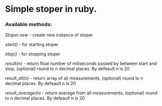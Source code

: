 # Simple stoper in ruby.

### Available methods:
*Stoper.new* - create new instance of stoper  

*start()* - for starting stoper  

*stop()* - for stopping stoper  

*result(n)* - return float number of miliseconds passed by between start and stop, (optional) round to n decimal places. By defeault n is 20  

*result_all(n)* - return array of all measurements, (optional) round to n decimal places. By defeault n is 20  

*result_average(n)* - return average from all measurements, (optional) round to n decimal places. By defeault n is 20